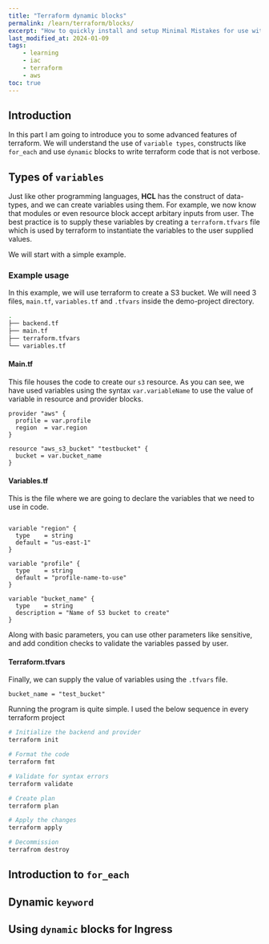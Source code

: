 ```yaml
---
title: "Terraform dynamic blocks"
permalink: /learn/terraform/blocks/
excerpt: "How to quickly install and setup Minimal Mistakes for use with GitHub Pages."
last_modified_at: 2024-01-09
tags:
    - learning
    - iac
    - terraform
    - aws
toc: true
---
```


## Introduction
In this part I am going to introduce you to some advanced features of terraform. We will understand the use of `variable types`, constructs like `for_each` and use `dynamic` blocks to write terraform code that is not verbose.

## Types of `variables`
Just like other programming languages, __HCL__ has the construct of data-types, and we can create variables using them. For example, we now know that modules or even resource block accept arbitary inputs from user. The best practice is to supply these variables by creating a `terraform.tfvars` file which is used by terraform to instantiate the variables to the user supplied values.

We will start with a simple example.

### Example usage
In this example, we will use terraform to create a S3 bucket. We will need 3 files, `main.tf`, `variables.tf` and `.tfvars` inside the demo-project directory.
~~~bash
.
├── backend.tf
├── main.tf
├── terraform.tfvars
└── variables.tf
~~~

#### Main.tf
This file houses the code to create our `s3` resource. As you can see, we have used variables using the syntax `var.variableName` to use the value of variable in resource and provider blocks.
~~~hcl
provider "aws" {
  profile = var.profile
  region  = var.region
}

resource "aws_s3_bucket" "testbucket" {
  bucket = var.bucket_name
}
~~~

#### Variables.tf
This is the file where we are going to declare the variables that we need to use in code.
~~~hcl

variable "region" {
  type    = string
  default = "us-east-1"
}

variable "profile" {
  type    = string
  default = "profile-name-to-use"
}

variable "bucket_name" {
  type    = string
  description = "Name of S3 bucket to create"
}
~~~ 

Along with basic parameters, you can use other parameters like sensitive, and add condition checks to validate the variables passed by user.

#### Terraform.tfvars
Finally, we can supply the value of variables using the `.tfvars` file.
~~~hcl
bucket_name = "test_bucket"
~~~

Running the program is quite simple. I used the below sequence in every terraform project
~~~bash
# Initialize the backend and provider
terraform init

# Format the code
terraform fmt

# Validate for syntax errors
terraform validate

# Create plan
terraform plan

# Apply the changes
terraform apply

# Decommission 
terrafrom destroy
~~~

## Introduction to `for_each`

## Dynamic `keyword`

## Using `dynamic` blocks for Ingress